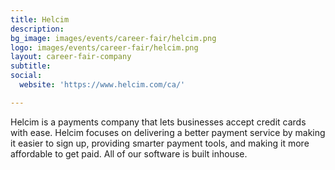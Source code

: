 ```yaml
---
title: Helcim
description: 
bg_image: images/events/career-fair/helcim.png
logo: images/events/career-fair/helcim.png
layout: career-fair-company
subtitle: 
social:
  website: 'https://www.helcim.com/ca/'

---
```

Helcim is a payments company that lets businesses accept credit cards with ease. Helcim focuses on delivering a better payment service by making it easier to sign up, providing smarter payment tools, and making it more affordable to get paid. All of our software is built inhouse.